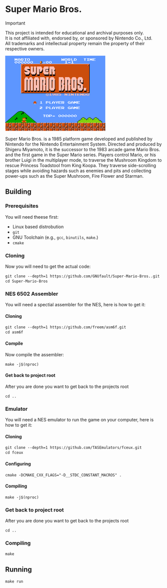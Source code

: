 # Super Mario Bros.

> [!IMPORTANT]
> This project is intended for educational and archival purposes only.  
> It is not affiliated with, endorsed by, or sponsored by Nintendo Co., Ltd.  
> All trademarks and intellectual property remain the property of their respective owners.  

![Demo of it working](demo.png)

Super Mario Bros. is a 1985 platform game developed and published by Nintendo for the Nintendo Entertainment System. Directed and produced by Shigeru Miyamoto, it is the successor to the 1983 arcade game Mario Bros. and the first game in the Super Mario series. Players control Mario, or his brother Luigi in the multiplayer mode, to traverse the Mushroom Kingdom to rescue Princess Toadstool from King Koopa. They traverse side-scrolling stages while avoiding hazards such as enemies and pits and collecting power-ups such as the Super Mushroom, Fire Flower and Starman.

## Building
### Prerequisites
You will need theese first:
- Linux based distrobution
- `git`
- GNU Toolchain (e.g., `gcc`, `binutils`, `make`.)
- `cmake`

### Cloning
Now you will need to get the actual code:
```
git clone --depth=1 https://github.com/GNUfault/Super-Mario-Bros..git
cd Super-Mario-Bros
```

### NES 6502 Assembler
You will need a spectial assembler for the NES, here is how to get it:

#### Cloning
```
git clone --depth=1 https://github.com/freem/asm6f.git
cd asm6f
```

#### Compile
Now compile the assembler:
```
make -j$(nproc)
```

#### Get back to project root
After you are done you want to get back to the projects root
```
cd ..
```

### Emulator
You will need a NES emulator to run the game on your computer, here is how to get it:

#### Cloning
```
git clone --depth=1 https://github.com/TASEmulators/fceux.git
cd fceux
```

#### Configuring
```
cmake -DCMAKE_CXX_FLAGS="-D__STDC_CONSTANT_MACROS" .
```

#### Compiling
```
make -j$(nproc)
```

### Get back to project root
After you are done you want to get back to the projects root
```
cd ..
```

### Compiling
```
make
```

## Running
```
make run
```
